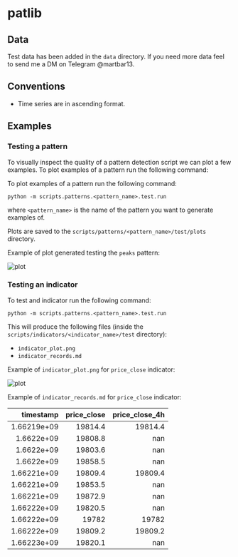 # patlib

## Data

Test data has been added in the `data` directory. If you need more data feel to send me a DM on Telegram @martbar13.

## Conventions

- Time series are in ascending format.

## Examples

### Testing a pattern

To visually inspect the quality of a pattern detection script we can plot a few examples.
To plot examples of a pattern run the following command:

To plot examples of a pattern run the following command:

```python -m scripts.patterns.<pattern_name>.test.run```

where `<pattern_name>` is the name of the pattern you want to generate examples of. 

Plots are saved to the `scripts/patterns/<pattern_name>/test/plots` directory.

Example of plot generated testing the `peaks` pattern:

![plot](./scripts/patterns/peaks/test/plots/coin_1_date_2022-06-21%2015:59:59%20UTC.png)

### Testing an indicator

To test and indicator run the following command:

```python -m scripts.patterns.<pattern_name>.test.run```

This will produce the following files (inside the `scripts/indicators/<indicator_name>/test` directory):

- `indicator_plot.png`
- `indicator_records.md`

Example of `indicator_plot.png` for `price_close` indicator:

![plot](./scripts/indicators/price_close/test/indicator_plot.png)

Example of `indicator_records.md` for `price_close` indicator:

|   timestamp |   price_close |   price_close_4h |
|------------:|--------------:|-----------------:|
| 1.66219e+09 |       19814.4 |          19814.4 |
| 1.6622e+09  |       19808.8 |            nan   |
| 1.6622e+09  |       19803.6 |            nan   |
| 1.6622e+09  |       19858.5 |            nan   |
| 1.66221e+09 |       19809.4 |          19809.4 |
| 1.66221e+09 |       19853.5 |            nan   |
| 1.66221e+09 |       19872.9 |            nan   |
| 1.66222e+09 |       19820.5 |            nan   |
| 1.66222e+09 |       19782   |          19782   |
| 1.66222e+09 |       19809.2 |          19809.2 |
| 1.66223e+09 |       19820.1 |            nan   |